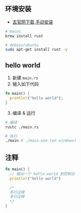 ## 环境安装

- [去官网下载,手动安装](https://www.rust-lang.org/tools/install)

```sh
# macos
brew install rust

# debain/ubuntu
sudo apt-get install rust -y
```

## hello world

1. 新建 `main.rs`
2. 输入如下代码

```rs
fn main() {
  println!("hello world");
}
```

3. 编译 & 运行

```sh
# 编译
rustc ./main.rs

# 执行
./main # ./main.exe (on windows)
```

## 注释

```rs
fn main() {
  // 输出一个 hello world 到控制台
  println!("hello world")

  /*
  多行注释
  多行注释
  */
}
```
